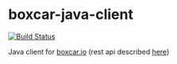 # boxcar-java-client

[![Build Status](https://travis-ci.org/vtajzich/boxcar-java-client.svg?branch=master)](https://travis-ci.org/vtajzich/boxcar-java-client)

Java client for [boxcar.io](https://boxcar.io) (rest api described [here](http://help.boxcar.io/support/solutions/articles/6000004813-how-to-send-a-notification-to-boxcar-for-ios-users))

